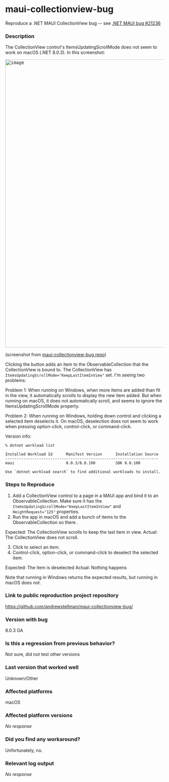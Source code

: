 # maui-collectionview-bug
Reproduce a .NET MAUI CollectionView bug -- see [.NET MAUI bug #21236](https://github.com/dotnet/maui/issues/21236)

### Description

The CollectionView control's ItemsUpdatingScrollMode does not seem to work on macOS (.NET 8.0.3). In this screenshot:

<kbd>
<img width="917" alt="image" src="https://github.com/dotnet/maui/assets/7516297/468c3feb-37aa-4e1a-be78-d8f53853ce12">
</kbd>

(screenshot from [maui-collectionview-bug repo](https://github.com/andrewstellman/maui-collectionview-bug/))

Clicking the button adds an item to the ObservableCollection that the CollectionView is bound to. The CollectionView has `ItemsUpdatingScrollMode="KeepLastItemInView"` set. I'm seeing two problems:

Problem 1: When running on Windows, when more items are added than fit in the view, it automatically scrolls to display the new item added. But when running on macOS, it does not automatically scroll, and seems to ignore the ItemsUpdatingScrollMode property.

Problem 2: When running on Windows, holding down control and clicking a selected item deselects it. On macOS, deselection does not seem to work when pressing option-click, control-click, or command-click.

Version info:

```
% dotnet workload list

Installed Workload Id      Manifest Version      Installation Source
--------------------------------------------------------------------
maui                       8.0.3/8.0.100         SDK 8.0.100        

Use `dotnet workload search` to find additional workloads to install.
```

### Steps to Reproduce

1. Add a CollectionView control to a page in a MAUI app and bind it to an ObservableCollection. Make sure it has the `ItemsUpdatingScrollMode="KeepLastItemInView"` and `HeightRequest="125"` properties.
2. Run the app in macOS and add a bunch of items to the ObservableCollection so there .

Expected: The CollectionView scrolls to keep the last item in view. 
Actual: The CollectionView does not scroll.

3. Click to select an item.
4. Control-click, option-click, or command-click to deselect the selected item.

Expected: The item is deselected
Actual: Nothing happens

Note that running in Windows returns the expected results, but running in macOS does not.

### Link to public reproduction project repository

https://github.com/andrewstellman/maui-collectionview-bug/

### Version with bug

8.0.3 GA

### Is this a regression from previous behavior?

Not sure, did not test other versions

### Last version that worked well

Unknown/Other

### Affected platforms

macOS

### Affected platform versions

_No response_

### Did you find any workaround?

Unfortunately, no.

### Relevant log output

_No response_
